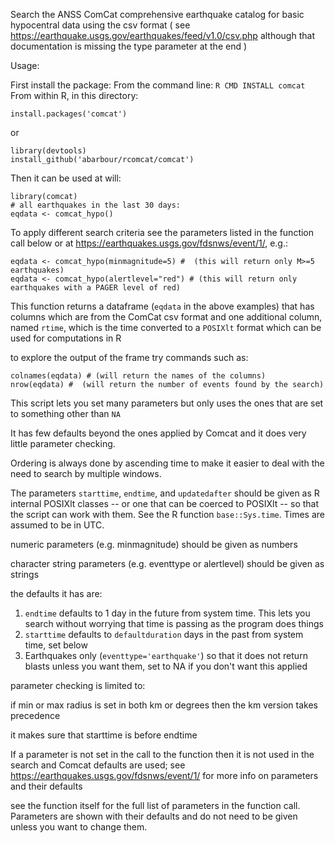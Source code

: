 Search the ANSS ComCat comprehensive earthquake catalog
for basic hypocentral data using the csv format
( see https://earthquake.usgs.gov/earthquakes/feed/v1.0/csv.php although that documentation is missing the type parameter at the end )

Usage:

First install the package:
From the command line:
`R CMD INSTALL comcat`
From within R, in this directory:
```{r}
install.packages('comcat')
```
or
```{r}
library(devtools)
install_github('abarbour/rcomcat/comcat')
```

Then it can be used at will:
```{r}
library(comcat)
# all earthquakes in the last 30 days:
eqdata <- comcat_hypo() 
```

To apply different search criteria see the parameters listed in the function
call below or at https://earthquakes.usgs.gov/fdsnws/event/1/, e.g.:

```{r}
eqdata <- comcat_hypo(minmagnitude=5) #  (this will return only M>=5 earthquakes)
eqdata <- comcat_hypo(alertlevel="red") # (this will return only earthquakes with a PAGER level of red)
```

This function returns a dataframe (`eqdata` in the above examples) that has columns which are from the ComCat csv format
and one additional column, named `rtime`, which is the time converted to a
`POSIXlt` format which can be used for computations in R

to explore the output of the frame try commands such as:
```
colnames(eqdata) # (will return the names of the columns)
nrow(eqdata) #  (will return the number of events found by the search)
```

This script lets you set many parameters but only uses the ones that are set to
something other than `NA`

It has few defaults beyond the ones applied by Comcat and it does very little
parameter checking.

Ordering is always done by ascending time to make it easier to deal with the
need to search by multiple windows.

The parameters `starttime`, 
`endtime`, and `updatedafter`
should be given as R internal POSIXlt classes -- or one that can be coerced to
POSIXlt -- so that the script can work with them.  See the R function
`base::Sys.time`.
Times are assumed to be in UTC.

numeric parameters (e.g. minmagnitude) should be given as numbers

character string parameters (e.g. eventtype or alertlevel) should be given as strings

the defaults it has are:

1. `endtime` defaults to 1 day in the future from system time.  This lets you search without worrying that time is passing as the program does things
2. `starttime` defaults to `defaultduration` days in the past from system time, set below
3. Earthquakes only (`eventtype='earthquake'`) so that it does not return blasts unless you want them, set to NA if you don't want this applied

parameter checking is limited to:

if min or max radius is set in both km or degrees then the km version takes precedence

it makes sure that starttime is before endtime


If a parameter is not set in the call to the function then it is not used in
the search and Comcat defaults are used; see
https://earthquakes.usgs.gov/fdsnws/event/1/ for more info on parameters
and their defaults

see the function itself for the full list of parameters in the function call.
Parameters are shown with their defaults and do not need to be given unless you
want to change them.
